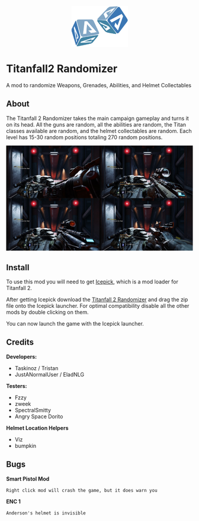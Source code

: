 <p align="center" style="text-align:center"><img width="153" height="110" src="https://github.com/taskinoz/Titanfall2-Randomizer/blob/3c2ef1dee87e8d12cdd236b032a9da2cb638327b/assets/TitanfallDice.png" alt="Titanfall 2 Randomizer Mod" /></p>

# Titanfall2 Randomizer
A mod to randomize Weapons, Grenades, Abilities, and Helmet Collectables

## About

The Titanfall 2 Randomizer takes the main campaign gameplay and turns it on its head. All the guns are random, all the abilities are random, the Titan classes available are random, and the helmet collectables are random. Each level has 15-30 random positions totaling 270 random positions.

![Screenshot showing 4 different loadouts](https://github.com/taskinoz/Titanfall2-Randomizer/blob/093503b204ac59118384013d3611795b17a483fb/assets/RandomizerScreenshot.png)

## Install

To use this mod you will need to get [Icepick](https://titanfallmods.com/), which is a mod loader for Titanfall 2.

After getting Icepick download the [Titanfall 2 Randomizer](https://github.com/taskinoz/Titanfall2-Randomizer/releases) and drag the zip file onto the Icepick launcher. For optimal compatibility disable all the other mods by double clicking on them.

You can now launch the game with the Icepick launcher.

## Credits

**Developers:**
- Taskinoz / Tristan
- JustANormalUser / EladNLG

**Testers:**
- Fzzy
- zweek
- SpectralSmitty
- Angry Space Dorito

**Helmet Location Helpers**
- Viz
- bumpkin

## Bugs
**Smart Pistol Mod**
```
Right click mod will crash the game, but it does warn you
```
**ENC 1**
```
Anderson's helmet is invisible
```
